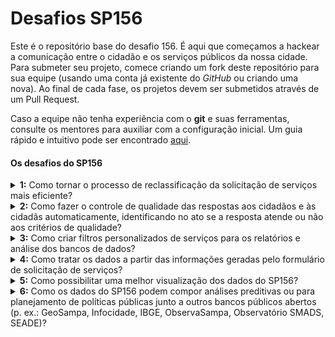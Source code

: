 # Desafios SP156

Este é o repositório base do desafio 156. É aqui que começamos a hackear a comunicação entre o cidadão e os serviços públicos da nossa cidade. Para submeter seu projeto, comece criando um fork deste repositório para sua equipe (usando uma conta já existente do *GitHub* ou criando uma nova). Ao final de cada fase, os projetos devem ser submetidos através de um Pull Request.

Caso a equipe não tenha experiência com o **git** e suas ferramentas, consulte os mentores para auxiliar com a configuração inicial. Um guia rápido e intuitivo pode ser encontrado [aqui](http://rogerdudler.github.io/git-guide/index.pt_BR.html).

#### Os desafios do SP156

<details>
  <summary><strong>1:</strong> Como tornar o processo de reclassificação da solicitação de serviços mais eficiente?</summary>
    <p>O SP156 possui cerca de 300 serviços em seu catálogo. Cada um desses serviços é de responsabilidade de um determinado órgão municipal. Ocorre que os cidadãos e operadores da Central Telefônica e das praças de atendimento nem sempre conseguem categorizar suas demandas a partir das categorias pré-estabelecidas pelos órgãos, o que gera a necessidade de reclassificação manual pelos gestores caso a solicitação tenha sido realizada ao órgão errado (A). Consequentemente, isso ocasiona maior tempo de espera para o cidadão ter sua demanda atendida.</p>
    <img src="https://github.com/hackingsp/desafiosp156/blob/master/img/imagem-desafio-1.JPG" />
    <br/>
    <p>A realização da reclassificação de solicitação de forma mais eficiente tornaria o processo de atendimento mais rápido para o cidadão e economizaria tempo do servidor gasto com essa atividade.</p>
</details>
<details>
  <summary><strong>2:</strong> Como fazer o controle de qualidade das respostas aos cidadãos e às cidadãs automaticamente, identificando no ato se a resposta atende ou não aos critérios de qualidade?</summary>
    <p>Atualmente o gestor do serviço possui total flexibilidade quanto ao conteúdo da sua resposta para as solicitações feitas pelo cidadão. Em alguns casos, as respostas dadas pelo gestor do serviço são pouco compreensíveis ao cidadão (p. ex.: com nomes de sistemas internos, erros ortográficos, siglas e outros termos pouco usuais a quem não trabalha no governo) ou o espaço é preenchido de forma inadequada (p. ex.: com “.” ou “ ”), o que dificulta a compreensão pelo cidadão de como sua demanda foi tratada pelo órgão. Um controle de qualidade adequado permitiria aos gestores do156 dar um retorno aos responsáveis pelos serviços para que aprimorem a redação das respostas, tornando-as mais compreensíveis aos cidadãos e cidadãs.</p>

    <p>Além disso, algumas solicitações feitas pelo cidadão derivam para processos administrativos e outras possibilidades. Em alguns casos, feita a derivação, o cidadão é informado que a solicitação foi atendida – e, portanto, finalizada. No entanto, apesar de finalizada no sistema, a solicitação ainda está em tratamento em outro âmbito, o que pode significar que a demanda do cidadão não foi atendida. Com isso, a/o cidadã/o não pode mais acompanhar o andamento da solicitação  no SP156 pelo número de protocolo gerado, devendo pedir vistas de um processo. Outro complicador, é que os relatórios gerados não expressam a realidade, dificultando o seu uso gerencial.</p>
</details>
<details>
  <summary><strong>3:</strong> Como criar filtros personalizados de serviços para os relatórios e análise dos bancos de dados?</summary>
    <p>Existe a dificuldade técnica de que o relatório gerado pelo sistema não apresenta filtros suficientes para análise dos dados, o que gera a necessidade de baixar uma planilha “.xlsx” muito pesada e retrabalho. Um relatório dinâmico (que permita a seleção de campos específicos) resolveria esse problema.</p>
</details>
<details>
  <summary><strong>4:</strong> Como tratar os dados a partir das informações geradas pelo formulário de solicitação de serviços?</summary>
    <p>O banco de dados atual possui uma célula que agrupa dados de diversos campos do formulário. Isso dificulta a geração de relatórios dinâmicos e, consequentemente, a análise do histórico de solicitações para a tomada de decisão.</p>
    <p>A solução desse problema pode facilitar as análises do gestor do SP156 e, consequentemente, melhor tomada de decisão.</p>
</details>
<details>
  <summary><strong>5:</strong> Como possibilitar uma melhor visualização dos dados do SP156? </summary>
    <p>A partir dos dados apresentados, como melhorar a visualização para o gestor e para o cidadão.</p>
    <p>Uma melhor visualização dos dados do SP156 podem facilitar a tomada de decisão pelo gestor e maior controle social pelos cidadãos e cidadãs.</p>
</details>
<details>
  <summary><strong>6:</strong> Como os dados do SP156 podem compor análises preditivas ou para planejamento de políticas públicas junto a outros bancos públicos abertos (p. ex.: GeoSampa, Infocidade, IBGE, ObservaSampa, Observatório SMADS, SEADE)?</summary>
    <p>Esta pergunta está em aberto. Quer nos ajudar a respondê-la? Então bora botar a mão na massa :wink:</p>
</details>

